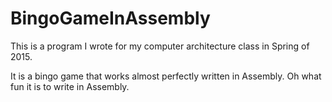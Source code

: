 # BingoGameInAssembly

This is a program I wrote for my computer architecture class in Spring of 2015. 

It is a bingo game that works almost perfectly written in Assembly. Oh what fun it is to write in Assembly. 
